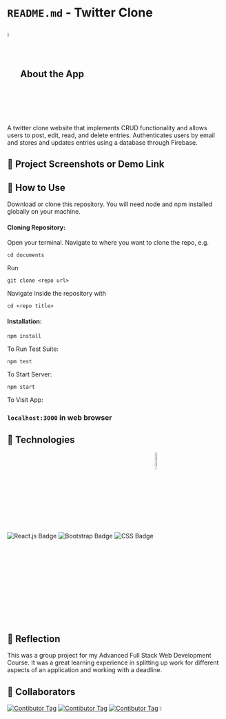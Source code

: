 # `README.md` - Twitter Clone

## <img src="https://www.freepnglogos.com/uploads/twitter-logo-png/twitter-bird-icon-png-logo-2.png" alt="Twitter logo" width="5%" align="center" /> About the App

A twitter clone website that implements CRUD functionality and allows users to post, edit, read, and delete entries. Authenticates users by email and stores and updates entries using a database through Firebase. 

## 📸 Project Screenshots or Demo Link



## 📝 How to Use

Download or clone this repository. You will need node and npm installed globally on your machine.

#### Cloning Repository: 

Open your terminal. Navigate to where you want to clone the repo, e.g.

```
cd documents
```  
 
Run

```
git clone <repo url>
```

Navigate inside the repository with 

```
cd <repo title>
``` 

#### Installation:

```
npm install
``` 

To Run Test Suite:

```
npm test
``` 

To Start Server:

```
npm start
``` 

To Visit App:

### `localhost:3000` in web browser


## 🔨 Technologies

![React.js Badge](https://img.shields.io/badge/React-20232A?style=for-the-badge&logo=react&logoColor=61DAFB)
![Bootstrap Badge](https://img.shields.io/badge/Bootstrap-563D7C?style=for-the-badge&logo=bootstrap&logoColor=white)
![CSS Badge](https://img.shields.io/badge/CSS3-1572B6?style=for-the-badge&logo=css3&logoColor=white)
<img src="https://logodix.com/logo/1858283.png" alt="Firebase badge" width="10%" align="center"/> 



## 🤔 Reflection

This was a group project for my Advanced Full Stack Web Development Course. It was a great learning experience in splitting up work for different aspects of an application and working with a deadline. 


## 👏 Collaborators
[![Contibutor Tag](https://github.com/ruthsamson.png?size=50)](https://github.com/ruthsamson)
[![Contibutor Tag](https://github.com/andrewhsiao11.png?size=50)](https://github.com/andrewhsiao11)
[![Contibutor Tag](https://github.com/Yeon-C.png?size=50)](https://github.com/Yeon-C)
<a href="https://github.com/apulchritudoff">
  <img src="https://github.com/apulchritudoff.png?size=50" alt="Contributor tag" width="5%">
</a>
